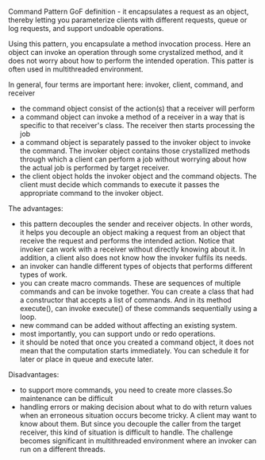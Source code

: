 
Command Pattern
GoF definition - it encapsulates a request as an object, thereby letting you parameterize clients with
different requests, queue or log requests, and support undoable operations.

Using this pattern, you encapsulate a method invocation process. Here an object can invoke an operation through some
crystalized method, and it does not worry about how to perform the intended operation. This patter is often used in 
multithreaded environment.

In general, four terms are important here: invoker, client, command, and receiver
- the command object consist of the action(s) that a receiver will perform
-  a command object can invoke a method of a receiver in a way that is specific to that receiver's class. The receiver
then starts processing the job
-  a command object is separately passed to the invoker object to invoke the command. The invoker object contains 
those crystallized methods through which a client can perform a job without worrying about how the actual job is 
performed by target receiver.
- the client object holds the invoker object and the command objects. The client must decide which commands to
execute it passes the appropriate command to the invoker object.

The advantages:
- this pattern decouples the sender and receiver objects. In other words, it helps you decouple an object making a request
from an object that receive the request and performs the intended action. Notice that invoker can work with a receiver
without directly knowing about it. In addition, a client also does not know how the invoker fulfils its needs.
- an invoker can handle different types of objects that performs different types of work.
- you can create macro commands. These are sequences of multiple commands and can be invoke together. You can create 
a class that had a constructor that accepts a list of commands. And in its method execute(), can invoke execute()
of these commands sequentially using a loop.
- new command can be added without affecting an existing system.
- most importantly, you can support undo or redo operations.
- it should be noted that once you created a command object, it does not mean that the computation starts immediately.
You can schedule it for later or place in queue and execute later.

Disadvantages:
- to support more commands, you need to create more classes.So maintenance can be difficult
- handling errors or making decision about what to do with return values when an erroneous situation occurs become
tricky. A client may want to know about them. But since you decouple the caller from the target receiver, this kind 
of situation is difficult to handle. The challenge becomes significant in multithreaded environment where an invoker
can run on a different threads.